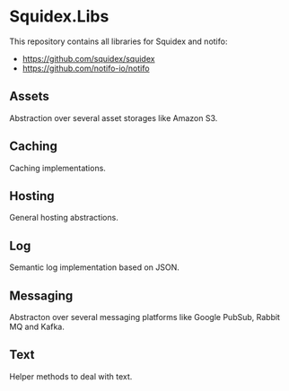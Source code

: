 # Squidex.Libs

This repository contains all libraries for Squidex and notifo:

* https://github.com/squidex/squidex
* https://github.com/notifo-io/notifo

## Assets

Abstraction over several asset storages like Amazon S3.

## Caching

Caching implementations.

## Hosting

General hosting abstractions.

## Log

Semantic log implementation based on JSON.

## Messaging

Abstracton over several messaging platforms like Google PubSub, Rabbit MQ and Kafka.

## Text

Helper methods to deal with text.
